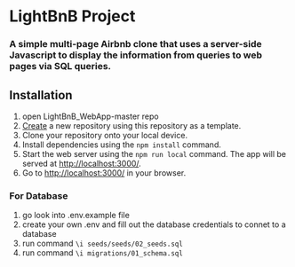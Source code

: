 # LightBnB Project

### A simple multi-page Airbnb clone that uses a server-side Javascript to display the information from queries to web pages via SQL queries.

## Installation

1. open LightBnB_WebApp-master repo
2. [Create](https://docs.github.com/en/repositories/creating-and-managing-repositories/creating-a-repository-from-a-template) a new repository using this repository as a template.
3. Clone your repository onto your local device.
4. Install dependencies using the `npm install` command.
5. Start the web server using the `npm run local` command. The app will be served at <http://localhost:3000/>.
6. Go to <http://localhost:3000/> in your browser.

### For Database

1. go look into .env.example file
2. create your own .env and fill out the database credentials to connet to a database
3. run command `\i seeds/seeds/02_seeds.sql`
4. run command `\i migrations/01_schema.sql`
